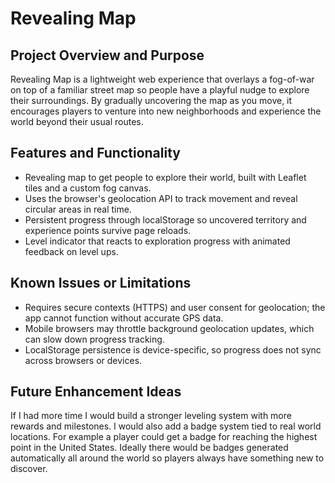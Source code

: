 # Revealing Map

## Project Overview and Purpose
Revealing Map is a lightweight web experience that overlays a fog-of-war on top of a familiar street map so people have a playful nudge to explore their surroundings. By gradually uncovering the map as you move, it encourages players to venture into new neighborhoods and experience the world beyond their usual routes.

## Features and Functionality
- Revealing map to get people to explore their world, built with Leaflet tiles and a custom fog canvas.
- Uses the browser's geolocation API to track movement and reveal circular areas in real time.
- Persistent progress through localStorage so uncovered territory and experience points survive page reloads.
- Level indicator that reacts to exploration progress with animated feedback on level ups.

## Known Issues or Limitations
- Requires secure contexts (HTTPS) and user consent for geolocation; the app cannot function without accurate GPS data.
- Mobile browsers may throttle background geolocation updates, which can slow down progress tracking.
- LocalStorage persistence is device-specific, so progress does not sync across browsers or devices.

## Future Enhancement Ideas
If I had more time I would build a stronger leveling system with more rewards and milestones. I would also add a badge system tied to real world locations. For example a player could get a badge for reaching the highest point in the United States. Ideally there would be badges generated automatically all around the world so players always have something new to discover.
